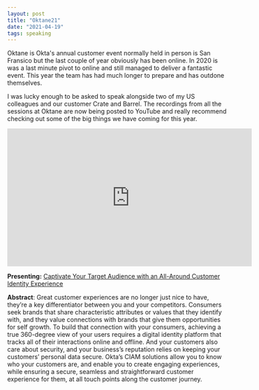 ```yaml
---
layout: post
title: "Oktane21"
date: "2021-04-19"
tags: speaking
---
```


Oktane is Okta's annual customer event normally held in person is San Fransico but the last couple of year obviously has been online. In 2020 is was a last minute pivot to online and still managed to deliver a fantastic event. This year the team has had much longer to prepare and has outdone themselves.

I was lucky enough to be asked to speak alongside two of my US colleagues and our customer Crate and Barrel. The recordings from all the sessions at Oktane are now being posted to YouTube and really recommend checking out some of the big things we have coming for this year.
<div class="video-wrap">
    <div class="video-container">
        <iframe width="560" height="315" src="https://www.youtube.com/embed/UkzOp7D69LQ" title="YouTube video player" frameborder="0" allow="accelerometer; autoplay; clipboard-write; encrypted-media; gyroscope; picture-in-picture" allowfullscreen></iframe>
    </div>
</div>

**Presenting:** [Captivate Your Target Audience with an All-Around Customer Identity Experience](https://www.youtube.com/watch?v=UkzOp7D69LQ&list=PLIid085fSVduHYQWZhm5vqcIK9m_BYYZ3)

**Abstract**: Great customer experiences are no longer just nice to have, they’re a key differentiator between you and your competitors. Consumers seek brands that share characteristic attributes or values that they identify with, and they value connections with brands that give them opportunities for self growth. To build that connection with your consumers, achieving a true 360-degree view of your users requires a digital identity platform that tracks all of their interactions online and offline. And your customers also care about security, and your business’s reputation relies on keeping your customers’ personal data secure. Okta’s CIAM solutions allow you to know who your customers are, and enable you to create engaging experiences, while ensuring a secure, seamless and straightforward customer experience for them, at all touch points along the customer journey.
